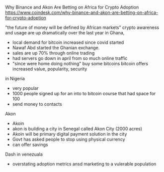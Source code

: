 Why Binance and Akon Are Betting on Africa for Crypto Adoption
https://www.coindesk.com/why-binance-and-akon-are-betting-on-africa-for-crypto-adoption

"the future of money will be defined by African markets" 
crypto awareness and usage are up dramatically over the last year
in Ghana, 
  - local demand for bitcoin increased since covid started
  - Nawaf Abd started the Ghanian exchange.
  - sales are up 70% through online trading
  - had servers go down in april from so much online traffic
  - "since were home doing nothing" buy some bitcoins
bitcoin offers increased value, popularity, security

in Nigeria
  - very popular
  - 1000 people signed up for an into to bitcoin course that had space for 100
  - send money to contacts

Akon
  - Akoin
  - akon is building a city in Senegal called Akon City (2000 acres)
  - Akoin will be primary digital payment solution in the city
  - Govt has asked people to stop using physical currency
  - can offer savings

Dash in venezuala 
  - overstating adoption metrics ansd marketing to a vulerable population

